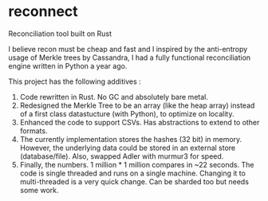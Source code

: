 # reconnect
Reconciliation tool built on Rust

I believe recon must be cheap and fast and I inspired by the anti-entropy usage of Merkle trees by Cassandra, I had a fully functional reconciliation engine written in Python a year ago.  

This project has the following additives :

1. Code rewritten in Rust.  No GC and absolutely bare metal. 
2. Redesigned the Merkle Tree to be an array (like the heap array) instead of a first class datastucture (with Python), to optimize on locality.
3. Enhanced the code to support CSVs. Has abstractions to extend to other formats.
4. The currently implementation stores the hashes (32 bit) in memory.  However, the underlying data could be stored in an external store (database/file). Also, swapped Adler with murmur3 for speed.
5. Finally, the numbers.  1 million * 1 million compares in ~22 seconds. The code is single threaded and runs on a single machine.  Changing it to multi-threaded is a very quick change.  Can be sharded too but needs some work.
